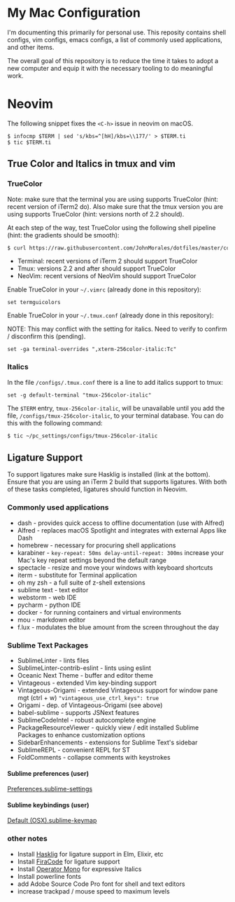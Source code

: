 # My Mac Configuration
I'm documenting this primarily for personal use. This reposity contains shell configs, vim configs, emacs configs, a list of commonly used applications, and other items.

The overall goal of this repository is to reduce the time it takes to adopt a new computer and equip it with the necessary tooling to do meaningful work.


# Neovim

The following snippet fixes the `<C-h>` issue in neovim on macOS.

```
$ infocmp $TERM | sed 's/kbs=^[hH]/kbs=\\177/' > $TERM.ti
$ tic $TERM.ti
```


## True Color and Italics in tmux and vim

### TrueColor

Note: make sure that the terminal you are using supports TrueColor (hint: recent version of iTerm2 do). Also make sure that the tmux version you are using supports TrueColor (hint: versions north of 2.2 should).

At each step of the way, test TrueColor using the following shell pipeline (hint: the gradients should be smooth):

```bash
$ curl https://raw.githubusercontent.com/JohnMorales/dotfiles/master/colors/24-bit-color.sh | bash
```


* Terminal: recent versions of iTerm 2 should support TrueColor
* Tmux: versions 2.2 and after should support TrueColor
* NeoVim: recent versions of NeoVim should support TrueColor

Enable TrueColor in your `~/.vimrc` (already done in this repository):

```viml
set termguicolors
```


Enable TrueColor in your `~/.tmux.conf` (already done in this repository):

NOTE: This may conflict with the setting for italics. Need to verify to confirm / disconfirm this (pending).

```
set -ga terminal-overrides ",xterm-256color-italic:Tc"
```


### Italics

In the file `/configs/.tmux.conf` there is a line to add italics support to tmux:

```
set -g default-terminal "tmux-256color-italic"
```

The `$TERM` entry, `tmux-256color-italic`, will be unavailable until you add the file, `/configs/tmux-256color-italic`, to your terminal database. You can do this with the following command:

```bash
$ tic ~/pc_settings/configs/tmux-256color-italic
```


## Ligature Support

To support ligatures make sure Hasklig is installed (link at the bottom). Ensure that you are using an iTerm 2 build that supports ligatures. With both of these tasks completed, ligatures should function in Neovim.


### Commonly used applications
* dash - provides quick access to offline documentation (use with Alfred)
* Alfred - replaces macOS Spotlight and integrates with external Apps like Dash
* homebrew - necessary for procuring shell applications
* karabiner - `key-repeat: 50ms delay-until-repeat: 300ms` increase your Mac's key repeat settings beyond the default range
* spectacle - resize and move your windows with keyboard shortcuts
* iterm - substitute for Terminal application
* oh my zsh - a full suite of z-shell extensions
* sublime text - text editor
* webstorm - web IDE
* pycharm - python IDE
* docker - for running containers and virtual environments
* mou - markdown editor
* f.lux - modulates the blue amount from the screen throughout the day

### Sublime Text Packages
* SublimeLinter - lints files
* SublimeLinter-contrib-eslint - lints using eslint
* Oceanic Next Theme - buffer and editor theme
* Vintageous - extended Vim key-binding support
* Vintageous-Origami - extended Vintageous support for window pane mgt (ctrl + w) `"vintageous_use_ctrl_keys": true`
* Origami - dep. of Vintageous-Origami (see above)
* babel-sublime - supports JSNext features
* SublimeCodeIntel - robust autocomplete engine
* PackageResourceViewer - quickly view / edit installed Sublime Packages to enhance customization options
* SidebarEnhancements - extensions for Sublime Text's sidebar
* SublimeREPL - convenient REPL for ST
* FoldComments - collapse comments with keystrokes

#### Sublime preferences (user)

[Preferences.sublime-settings](https://github.com/wpcarro/pc_settings/blob/master/Preferences.sublime-settings)

#### Sublime keybindings (user)

[Default (OSX).sublime-keymap](https://github.com/wpcarro/pc_settings/blob/master/Default%20(OSX).sublime-keymap)

### other notes
* Install [Hasklig](https://github.com/i-tu/Hasklig) for ligature support in Elm, Elixir, etc
* Install [FiraCode](https://github.com/tonsky/FiraCode/wiki) for ligature support
* Install [Operator Mono](http://www.typography.com/blog/introducing-operator) for expressive Italics
* Install powerline fonts 
* add Adobe Source Code Pro font for shell and text editors
* increase trackpad / mouse speed to maximum levels
